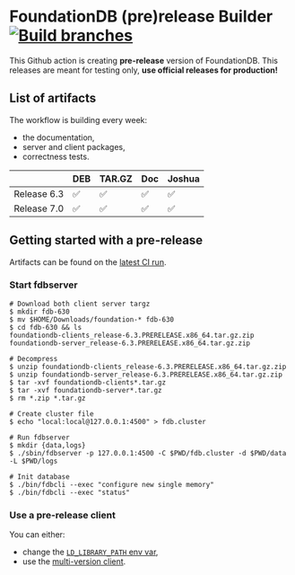 # FoundationDB (pre)release Builder [![Build branches](https://github.com/PierreZ/fdb-release-builder/actions/workflows/fdb-release.yml/badge.svg)](https://github.com/PierreZ/fdb-release-builder/actions/workflows/fdb-release.yml)

This Github action is creating **pre-release** version of FoundationDB. This releases are meant for testing only, **use official releases for production!**

## List of artifacts

The workflow is building every week:

* the documentation,
* server and client packages,
* correctness tests.

|             	| DEB 	| TAR.GZ | Doc 	| Joshua |
|-------------	|-----	|--------|-----	| ------ |
| Release 6.3 	| ✅   	| ✅     | ✅ 	| ✅      |
| Release 7.0 	| ✅   	| ✅     | ✅ 	| ✅      |

## Getting started with a pre-release

Artifacts can be found on the [latest CI run](https://github.com/PierreZ/fdb-prerelease-builder/actions/workflows/fdb-release.yml).

### Start fdbserver

```shell
# Download both client server targz
$ mkdir fdb-630
$ mv $HOME/Downloads/foundation-* fdb-630
$ cd fdb-630 && ls
foundationdb-clients_release-6.3.PRERELEASE.x86_64.tar.gz.zip
foundationdb-server_release-6.3.PRERELEASE.x86_64.tar.gz.zip

# Decompress
$ unzip foundationdb-clients_release-6.3.PRERELEASE.x86_64.tar.gz.zip 
$ unzip foundationdb-server_release-6.3.PRERELEASE.x86_64.tar.gz.zip 
$ tar -xvf foundationdb-clients*.tar.gz
$ tar -xvf foundationdb-server*.tar.gz
$ rm *.zip *.tar.gz

# Create cluster file
$ echo "local:local@127.0.0.1:4500" > fdb.cluster 

# Run fdbserver
$ mkdir {data,logs}
$ ./sbin/fdbserver -p 127.0.0.1:4500 -C $PWD/fdb.cluster -d $PWD/data -L $PWD/logs

# Init database
$ ./bin/fdbcli --exec "configure new single memory"
$ ./bin/fdbcli --exec "status"
```

### Use a pre-release client

You can either:

* change the [`LD_LIBRARY_PATH` env var](https://forums.foundationdb.org/t/using-foundationdb-without-installing-client-libraries/1667/2),
* use the [multi-version client](https://forums.foundationdb.org/t/how-to-setup-multi-version-clients-with-java/1549/2).